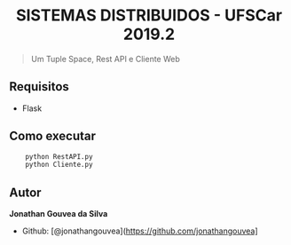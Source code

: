 <h1 align="center">SISTEMAS DISTRIBUIDOS - UFSCar 2019.2</h1>

> Um Tuple Space, Rest API e Cliente Web

## Requisitos

* Flask

## Como executar

```python
	python RestAPI.py
	python Cliente.py
```

## Autor

**Jonathan Gouvea da Silva**

* Github: [@jonathangouvea](https://github.com/jonathangouvea]

